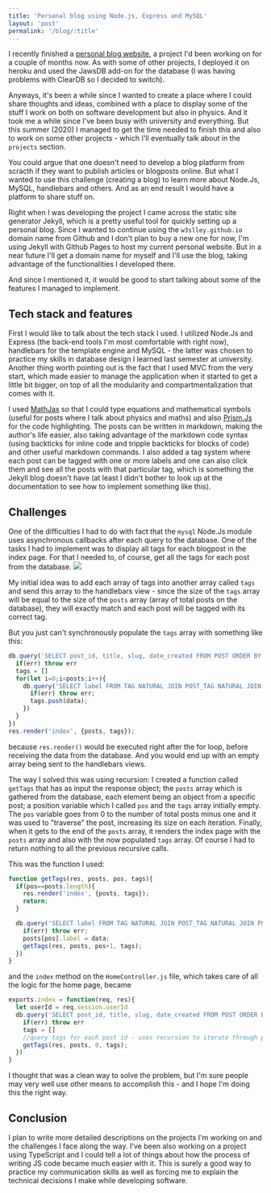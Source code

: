 ```yaml
---
title: 'Personal blog using Node.js, Express and MySQL'
layout: 'post'
permalink: '/blog/:title'
---
```

I recently finished a [personal blog website](https://w3slley-blog.herokuapp.com/), a project I'd been working on for a couple of months now. As with some of other projects, I deployed it on heroku and used the JawsDB add-on for the database (I was having problems with ClearDB so I decided to switch).

Anyways, it's been a while since I wanted to create a place where I could share thoughts and ideas, combined with a place to display some of the stuff I work on both on software development but also in physics. And it took me a while since I've been busy with university and everything. But this summer (2020) I managed to get the time needed to finish this and also to work on some other projects - which I'll eventually talk about in the `projects` section. 

You could argue that one doesn't need to develop a blog platform from scracth if they want to publish articles or blogposts online. But what I wanted to use this challenge (creating a blog) to learn more about Node.Js, MySQL, handlebars and others. And as an end result I would have a platform to share stuff on. 

Right when I was developing the project I came across the static site generator Jekyll, which is a pretty useful tool for quickly setting up a personal blog. Since I wanted to continue using the `w3slley.github.io` domain name from Github and I don't plan to buy a new one for now, I'm using Jekyll with Github Pages to host my current personal website. But in a near future I'll get a domain name for myself and I'll use the blog, taking advantage of the functionalities I developed there. 

And since I mentioned it, it would be good to start talking about some of the features I managed to implement.

## Tech stack and features

First I would like to talk about the tech stack I used. I utilized Node.Js and Express (the back-end tools I'm most comfortable with right now), handlebars for the template engine and MySQL - the latter was chosen to practice my skills in database design I learned last semester at university. Another thing worth pointing out is the fact that I used MVC from the very start, which made easier to manage the application when it started to get a little bit bigger, on top of all the modularity and compartmentalization that comes with it.

I used [MathJax](https://github.com/mathjax/MathJax) so that I could type equations and mathematical symbols (useful for posts where I talk about physics and maths) and also [Prism.Js](https://prismjs.com) for the code highlighting. The posts can be written in markdown, making the author's life easier, also taking advantage of the markdown code syntax (using backticks for inline code and tripple backticks for blocks of code) and other useful markdown commands. I also added a tag system where each post can be tagged with one or more labels and one can also click them and see all the posts with that particular tag, which is something the Jekyll blog doesn't have (at least I didn't bother to look up at the documentation to see how to implement something like this). 

## Challenges

One of the difficulties I had to do with fact that the `mysql` Node.Js module uses asynchronous callbacks after each query to the database. One of the tasks I had to implement was to display all tags for each blogpost in the index page. For that I needed to, of course, get all the tags for each post from the database.
![](https://imgur.com/ues5KvY.png)

 My initial idea was to add each array of tags into another array called `tags` and send this array to the handlebars view - since the size of the `tags` array will be equal to the size of the `posts` array (array of total posts on the database), they will exactly match and each post will be tagged with its correct tag.

But you just can't synchronously populate the `tags` array with something like this:
```javascript
db.query('SELECT post_id, title, slug, date_created FROM POST ORDER BY date_created DESC', (err, posts)=>{
  if(err) throw err
  tags = []
  for(let i=0;i<posts;i++){
    db.query('SELECT label FROM TAG NATURAL JOIN POST_TAG NATURAL JOIN POST WHERE post_id=?',posts.post_id,(err, data)=>{
      if(err) throw err;
      tags.push(data);
    })
  }
})
res.render('index', {posts, tags});

```
because `res.render()` would be executed right after the for loop, before receiving the data from the database. And you would end up with an empty array being sent to the handlebars views.

The way I solved this was using recursion: I created a function called `getTags` that has as input the response object; the `posts` array which is gathered from the database, each element being an object from a specific post; a position variable which I called `pos` and the `tags` array initially empty. The `pos` variable goes from 0 to the number of total posts minus one and it was used to "traverse" the post, increasing its size on each iteration. Finally, when it gets to the end of the `posts` array, it renders the index page with the `posts` array and also with the now populated `tags` array. Of course I had to return nothing to all the previous recursive calls.

This was the function I used:

```javascript
function getTags(res, posts, pos, tags){
  if(pos==posts.length){
    res.render('index', {posts, tags});
    return;
  }

  db.query('SELECT label FROM TAG NATURAL JOIN POST_TAG NATURAL JOIN POST WHERE post_id=?',posts[pos].post_id,(err, data)=>{
    if(err) throw err;
    posts[pos].label = data;
    getTags(res, posts, pos+1, tags);
  })
}
```

and the `index` method on the `HomeController.js` file, which takes care of all the logic for the home page, became

```javascript
exports.index = function(req, res){
  let userId = req.session.userId
  db.query('SELECT post_id, title, slug, date_created FROM POST ORDER BY date_created DESC', (err, posts)=>{
    if(err) throw err
    tags = []
    //query tags for each post id - uses recursion to iterate through posts and then render page
    getTags(res, posts, 0, tags);
  })
}
```
I thought that was a clean way to solve the problem, but I'm sure people may very well use other means to accomplish this - and I hope I'm doing this the right way.

## Conclusion

I plan to write more detailed descriptions on the projects I'm working on and the challenges I face along the way. I've been also working on a project using TypeScript and I could tell a lot of things about how the process of writing JS code became much easier with it. This is surely a good way to practice my communication skills as well as forcing me to explain the technical decisions I make while developing software.
